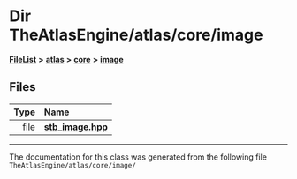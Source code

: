 

# Dir TheAtlasEngine/atlas/core/image



[**FileList**](files.md) **>** [**atlas**](dir_1e6ffef027cfcf7ded3287660b505c9f.md) **>** [**core**](dir_ab5f97e7ae27ba905c508150b2df25d1.md) **>** [**image**](dir_3050860d9c50f9f4f11f08b3bfb0b023.md)












## Files

| Type | Name |
| ---: | :--- |
| file | [**stb\_image.hpp**](stb__image_8hpp.md) <br> |



























































------------------------------
The documentation for this class was generated from the following file `TheAtlasEngine/atlas/core/image/`

